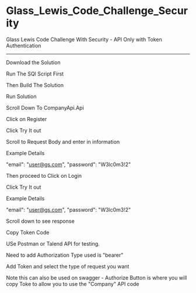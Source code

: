 # Glass_Lewis_Code_Challenge_Security
Glass Lewis Code Challenge With Security - API Only with Token Authentication
************************************************
Download the Solution

Run The SQl Script First

Then Build The Solution

Run Solution

Scroll Down To CompanyApi.Api

Click on Register 

Click Try It out

Scroll to Request Body and enter in information

Example Details

  "email": "user@gs.com",
  "password": "W3lc0m3!2"

Then proceed to Click on Login

Click Try It out

Example Details

  "email": "user@gs.com",
  "password": "W3lc0m3!2"

Scroll down to see response

Copy Token Code

USe Postman or Talend API for testing.

Need to add Authorization	Type used is "bearer"

Add Token and select the type of request you want

Note this can also be used on swagger - Authorize Button is where you will copy Toke to allow you to use the "Company" API code